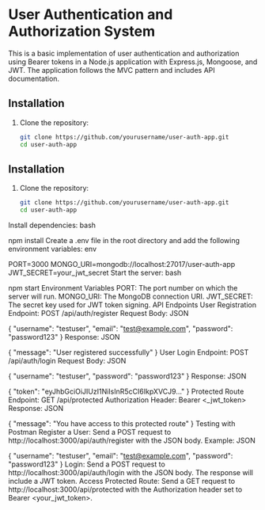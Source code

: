 # User Authentication and Authorization System

This is a basic implementation of user authentication and authorization using Bearer tokens in a Node.js application with Express.js, Mongoose, and JWT. The application follows the MVC pattern and includes API documentation.

## Installation
1. Clone the repository:
   ```bash
   git clone https://github.com/yourusername/user-auth-app.git
   cd user-auth-app
## Installation
1. Clone the repository:
   ```bash
   git clone https://github.com/yourusername/user-auth-app.git
   cd user-auth-app
Install dependencies:
bash

npm install
Create a .env file in the root directory and add the following environment variables:
env
 
PORT=3000
MONGO_URI=mongodb://localhost:27017/user-auth-app
JWT_SECRET=your_jwt_secret
Start the server:
bash
 
npm start
Environment Variables
PORT: The port number on which the server will run.
MONGO_URI: The MongoDB connection URI.
JWT_SECRET: The secret key used for JWT token signing.
API Endpoints
User Registration
Endpoint: POST /api/auth/register
Request Body:
JSON
 
{
  "username": "testuser",
  "email": "test@example.com",
  "password": "password123"
}
Response:
JSON
 
{
  "message": "User registered successfully"
}
User Login
Endpoint: POST /api/auth/login
Request Body:
JSON
 
{
  "username": "testuser",
  "password": "password123"
}
Response:
JSON
 
{
  "token": "eyJhbGciOiJIUzI1NiIsInR5cCI6IkpXVCJ9..."
}
Protected Route
Endpoint: GET /api/protected
Authorization Header: Bearer <_jwt_token>
Response:
JSON
 
{
  "message": "You have access to this protected route"
}
Testing with Postman
Register a User:
Send a POST request to http://localhost:3000/api/auth/register with the JSON body.
Example:
JSON
 
{
  "username": "testuser",
  "email": "test@example.com",
  "password": "password123"
}
Login:
Send a POST request to http://localhost:3000/api/auth/login with the JSON body.
The response will include a JWT token.
Access Protected Route:
Send a GET request to http://localhost:3000/api/protected with the Authorization header set to Bearer <your_jwt_token>.